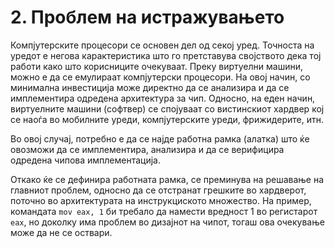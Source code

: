 # 2. Проблем на истражувањето

Компјутерските процесори се основен дел од секој уред. Точноста на уредот е негова карактеристика што го претставува својството дека тој работи како што корисниците очекуваат. Преку виртуелни машини, можно е да се емулираат компјутерски процесори. На овој начин, со минимална инвестиција може директно да се анализира и да се имплементира одредена архитектура за чип. Односно, на еден начин, виртуелните машини (софтвер) се спојуваат со вистинскиот хардвер кој се наоѓа во мобилните уреди, компјутерските уреди, фрижидерите, итн.

Во овој случај, потребно е да се најде работна рамка (алатка) што ќе овозможи да се имплементира, анализира и да се верифицира одредена чипова имплементација.

Откако ќе се дефинира работната рамка, се преминува на решавање на главниот проблем, односно да се отстранат грешките во хардверот, поточно во архитектурата на инструкциското множество. На пример, командата `mov eax, 1` би требало да намести вредност 1 во регистарот `eax`, но доколку има проблем во дизајнот на чипот, тогаш ова очекување може да не се оствари.

